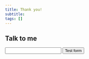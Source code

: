 ```yaml
---
title: Thank you!
subtitle:
tags: []
---
```

## Talk to me

<form action="https://getsimpleform.com/messages?form_api_token=abcc6c03684597cbdfb5359cc23302bf" method="post">
	<input type='hidden' name='redirect_to' value='http://fooey.com/thank-you.html' />
	<!-- all your input fields here.... -->
	<input type='text' name='Text' />
	<input type='submit' value='Test form' />
</form>